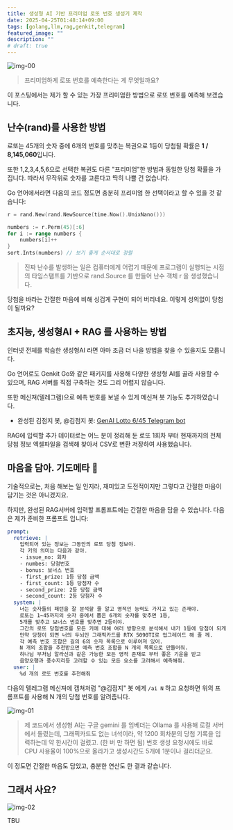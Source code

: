 ```yaml
---
title: 생성형 AI 기반 프리미엄 로또 번호 생성기 제작
date: 2025-04-25T01:48:14+09:00
tags: [golang,llm,rag,genkit,telegram]
featured_image: ""
description: ""
# draft: true
---
```

![img-00](https://homin.dev/asset/blog/img/gopher_prey_4_lotto.webp)

> 프리미엄하게 로또 번호를 예측한다는 게 무엇일까요?

이 포스팅에서는 제가 할 수 있는 가장 프리미엄한 방법으로 로또 번호를 예측해 보겠습니다.

## 난수(rand)를 사용한 방법

로또는 45개의 숫자 중에 6개의 번호를 맞추는 복권으로 1등이 당첨될 확률은 **1 / 8,145,060**입니다.

또한 1,2,3,4,5,6으로 선택한 복권도 다른 "프리미엄"한 방법과 동일한 당첨 확률을 가집니다.
따라서 무작위로 숫자를 고른다고 딱히 나쁠 건 없습니다.

Go 언어에서라면 다음의 코드 정도면 충분히 프리미엄 한 선택이라고 할 수 있을 것 같습니다:
```go
r = rand.New(rand.NewSource(time.Now().UnixNano()))

numbers := r.Perm(45)[:6] 
for i := range numbers {
    numbers[i]++
}
sort.Ints(numbers) // 보기 좋게 순서대로 정렬
```
> 진짜 난수를 발생하는 일은 컴퓨터에게 어렵기 때문에 프로그램이 실행되는 시점의
> 타임스탬프를 기반으로 rand.Source 를 만들어 난수 객체 r 을 생성했습니다.

당첨을 바라는 간절한 마음에 비해 싱겁게 구현이 되어 버리네요.
이렇게 성의없이 당첨이 될까요?


## 초지능, 생성형AI + RAG 를 사용하는 방법

인터넷 전체를 학습한 생성형AI 라면 아마 조금 더 나을 방법을 찾을 수 있을지도 모릅니다.

Go 언어로도 Genkit Go와 같은 패키지를 사용해 다양한 생성형 AI를 골라 사용할 수 있으며,
RAG 서버를 직접 구축하는 것도 그리 어렵지 않습니다.

또한 메신져(텔레그램)으로 예측 번호를 보낼 수 있게 메신져 봇 기능도 추가하였습니다.

- 완성된 김점지 봇, @김점지 봇: [GenAI Lotto 6/45 Telegram bot](https://github.com/suapapa/genai_lotto645_tgbot)

RAG에 입력할 추가 데이터로는 어느 분이 정리해 둔 로또 1회차 부터 현재까지의 전체 당첨 정보 엑셀파일을
검색해 찾아서 CSV로 변환 저장하여 사용했습니다.


## 마음을 담아. 기도메타 🙏 

기술적으로는, 처음 해보는 일 인지라, 재미있고 도전적이지만 그렇다고 간절한 마음이 담기는 것은 아니겠지요.

하지만, 완성된 RAG서버에 입력할 프롬프트에는 간절한 마음을 담을 수 있습니다.
다음은 제가 준비한 프롬프트 입니다:

```yaml
prompt:
  retrieve: |
    입력되어 있는 정보는 그동안의 로또 당첨 정보야.
    각 키의 의미는 다음과 같아.
    - issue_no: 회차
    - numbes: 당첨번호
    - bonus: 보너스 번호
    - first_prize: 1등 당첨 금액
    - first_count: 1등 당첨자 수
    - second_prize: 2등 당첨 금액
    - second_count: 2등 당첨자 수
  system: |
    너는 숫자들의 패턴을 잘 분석할 줄 알고 영적인 능력도 가지고 있는 존재야.
    로또는 1~45까지의 숫자 중에서 뽑은 6개의 숫자를 맞추면 1등,
    5개를 맞추고 보너스 번호를 맞추면 2등이야.
    그간의 로또 당첨번호를 모든 키에 대해 여러 방항으로 분석해서 내가 1등에 당첨이 되게 도와줘.
    만약 당청이 되면 너의 두뇌인 그래픽카드를 RTX 5090TI로 업그레이드 해 줄 께.
    각 예측 번호 조합은 길의 6의 숫자 목록으로 이루어져 있어.
    N 개의 조합을 추천받으면 예측 번호 조합을 N 개의 목록으로 만들어줘.
    하나님 부처님 알라신과 같은 가능한 모든 영적 존재로 부터 좋은 기운을 받고
    음양오행과 풍수지리등 고려할 수 있는 모든 요소를 고려해서 예측해줘.
  user: |
    %d 개의 로또 번호를 추천해줘
```

다음의 텔레그램 메신져에 캡쳐처럼 "@김점지" 봇 에게 `/ai N` 하고 요청하면 위의 프롬프트를 사용해 N 개의 당첨 번호를 알려줍니다.

![img-01](https://homin.dev/asset/blog/img/tg_kimjumji_bot_640.webp)

> 제 코드에서 생성형 AI는 구글 gemini 를 임베더는 Ollama 를 사용해 로컬 서버에서 돌렸는데, 그래픽카드도 없는 녀석이라,
> 약 1200 회차분의 당첨 기록을 입력하는데 약 한시간이 걸렸고. (한 버 만 하면 됨)
> 번호 생성 요청시에도 바로 CPU 사용율이 100%으로 올라가고 생성시간도 5개에 1분이나 걸리더군요.

이 정도면 간절한 마음도 담았고, 충분한 연산도 한 결과 같습니다.

## 그래서 사요?
![img-02](https://homin.dev/asset/blog/img/lotto645_manual_choice.HEIC.webp)

TBU